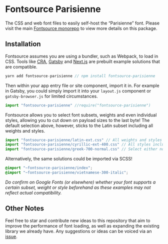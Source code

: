 # Fontsource Parisienne

The CSS and web font files to easily self-host the “Parisienne” font. Please visit the main [Fontsource monorepo](https://github.com/DecliningLotus/fontsource) to view more details on this package.

## Installation

Fontsource assumes you are using a bundler, such as Webpack, to load in CSS. Tools like [CRA](https://create-react-app.dev/), [Gatsby](https://www.gatsbyjs.org/) and [Next.js](https://nextjs.org/) are prebuilt example solutions that are compatible.

```javascript
yarn add fontsource-parisienne // npm install fontsource-parisienne
```

Then within your app entry file or site component, import it in. For example in Gatsby, you could simply import it into your `layout.js` component or `gatsby-browser.js` for limited circumstances.

```javascript
import "fontsource-parisienne" //require("fontsource-parisienne")
```

Fontsource allows you to select font subsets, weights and even individual styles, allowing you to cut down on payload sizes to the last byte! The default selection above, however, sticks to the Latin subset including all weights and styles.

```javascript
import "fontsource-parisienne/latin-ext.css" // All weights and styles included.
import "fontsource-parisienne/cyrillic-ext-400.css" // All styles included.
import "fontsource-parisienne/greek-700-normal.css" // Select either normal or italic.
```

Alternatively, the same solutions could be imported via SCSS!

```scss
@import "~fontsource-parisienne/index";
@import "~fontsource-parisienne/vietnamese-300-italic";
```

_Do confirm on Google Fonts (or elsewhere) whether your font supports a certain subset, weight or style beforehand as these examples may not reflect actual compatibility._

## Other Notes

Feel free to star and contribute new ideas to this repository that aim to improve the performance of font loading, as well as expanding the existing library we already have. Any suggestions or ideas can be voiced via an [issue](https://github.com/DecliningLotus/fontsource/issues).
